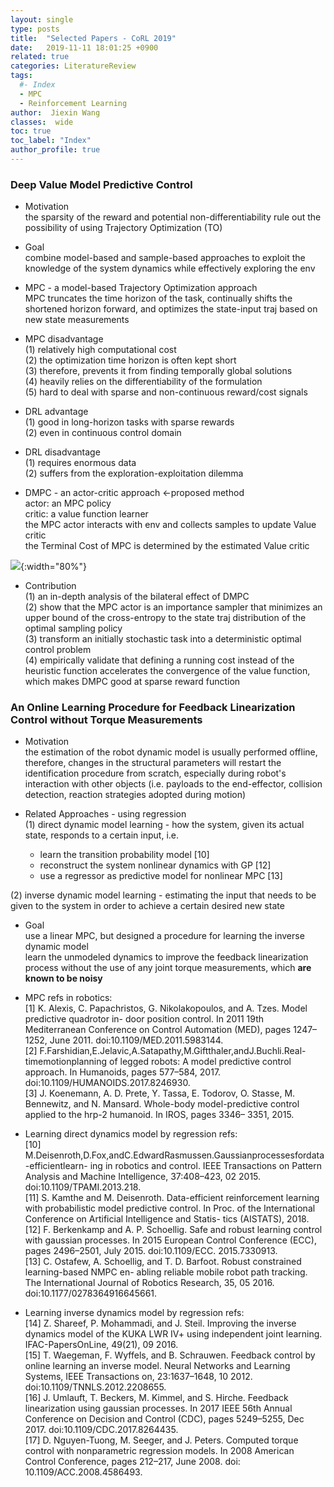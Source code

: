 ```yaml
---
layout: single
type: posts
title:  "Selected Papers - CoRL 2019"
date:   2019-11-11 18:01:25 +0900
related: true
categories: LiteratureReview
tags:
  #- Index
  - MPC
  - Reinforcement Learning
author:  Jiexin Wang
classes:  wide
toc: true
toc_label: "Index"
author_profile: true
---
```


### Deep Value Model Predictive Control

- Motivation    
the sparsity of the reward and potential non-differentiability rule out the possibility of using Trajectory Optimization (TO)   

- Goal   
combine model-based and sample-based approaches to exploit the knowledge of the system dynamics while effectively exploring the env

- MPC - a model-based Trajectory Optimization approach  
MPC truncates the time horizon of the task, continually shifts the shortened horizon forward, and optimizes the state-input traj based on new state measurements  

- MPC disadvantage  
(1) relatively high computational cost  
(2) the optimization time horizon is often kept short    
(3) therefore, prevents it from finding temporally global solutions    
(4) heavily relies on the differentiability of the formulation   
(5) hard to deal with sparse and non-continuous reward/cost signals  

- DRL advantage  
(1) good in long-horizon tasks with sparse rewards  
(2) even in continuous control domain  

- DRL disadvantage  
(1) requires enormous data  
(2) suffers from the exploration-exploitation dilemma  

- DMPC - an actor-critic approach <-proposed method  
actor: an MPC policy  
critic: a value function learner  
the MPC actor interacts with env and collects samples to update Value critic  
the Terminal Cost of MPC is determined by the estimated Value critic

![](https://ha5ha6.github.io/judy_blog/assets/images/DMPC.png){:width="80%"}

- Contribution  
(1) an in-depth analysis of the bilateral effect of DMPC  
(2) show that the MPC actor is an importance sampler that minimizes an upper bound of the cross-entropy to the state traj distribution of the optimal sampling policy  
(3) transform an initially stochastic task into a deterministic optimal control problem  
(4) empirically validate that defining a running cost instead of the heuristic function accelerates the convergence of the value function, which makes DMPC good at sparse reward function   

### An Online Learning Procedure for Feedback Linearization Control without Torque Measurements  

- Motivation  
the estimation of the robot dynamic model is usually performed offline, therefore, changes in the structural parameters will restart the identification procedure from scratch, especially during robot's interaction with other objects (i.e. payloads to the end-effector, collision detection, reaction strategies adopted during motion)

- Related Approaches - using regression  
(1) direct dynamic model learning - how the system, given its actual state, responds to a certain input, i.e.   
  - learn the transition probability model [10]  
  - reconstruct the system nonlinear dynamics with GP [12]  
  - use a regressor as predictive model for nonlinear MPC [13]    

(2) inverse dynamic model learning - estimating the input that needs to be given to the system in order to achieve a certain desired new state  

- Goal  
use a linear MPC, but designed a procedure for learning the inverse dynamic model  
learn the unmodeled dynamics to improve the feedback linearization process without the use of any joint torque measurements, which __are known to be noisy__  









- MPC refs in robotics:  
[1] K. Alexis, C. Papachristos, G. Nikolakopoulos, and A. Tzes. Model predictive quadrotor in- door position control. In 2011 19th Mediterranean Conference on Control Automation (MED), pages 1247–1252, June 2011. doi:10.1109/MED.2011.5983144.  
[2] F.Farshidian,E.Jelavic,A.Satapathy,M.Giftthaler,andJ.Buchli.Real-timemotionplanning of legged robots: A model predictive control approach. In Humanoids, pages 577–584, 2017. doi:10.1109/HUMANOIDS.2017.8246930.  
[3] J. Koenemann, A. D. Prete, Y. Tassa, E. Todorov, O. Stasse, M. Bennewitz, and N. Mansard. Whole-body model-predictive control applied to the hrp-2 humanoid. In IROS, pages 3346– 3351, 2015.  

- Learning direct dynamics model by regression refs:  
[10] M.Deisenroth,D.Fox,andC.EdwardRasmussen.Gaussianprocessesfordata-efficientlearn- ing in robotics and control. IEEE Transactions on Pattern Analysis and Machine Intelligence, 37:408–423, 02 2015. doi:10.1109/TPAMI.2013.218.  
[11] S. Kamthe and M. Deisenroth. Data-efficient reinforcement learning with probabilistic model predictive control. In Proc. of the International Conference on Artificial Intelligence and Statis- tics (AISTATS), 2018.  
[12] F. Berkenkamp and A. P. Schoellig. Safe and robust learning control with gaussian processes. In 2015 European Control Conference (ECC), pages 2496–2501, July 2015. doi:10.1109/ECC. 2015.7330913.  
[13] C. Ostafew, A. Schoellig, and T. D. Barfoot. Robust constrained learning-based NMPC en- abling reliable mobile robot path tracking. The International Journal of Robotics Research, 35, 05 2016. doi:10.1177/0278364916645661.  

- Learning inverse dynamics model by regression refs:  
[14] Z. Shareef, P. Mohammadi, and J. Steil. Improving the inverse dynamics model of the KUKA LWR IV+ using independent joint learning. IFAC-PapersOnLine, 49(21), 09 2016.  
[15] T. Waegeman, F. Wyffels, and B. Schrauwen. Feedback control by online learning an inverse model. Neural Networks and Learning Systems, IEEE Transactions on, 23:1637–1648, 10 2012. doi:10.1109/TNNLS.2012.2208655.  
[16] J. Umlauft, T. Beckers, M. Kimmel, and S. Hirche. Feedback linearization using gaussian processes. In 2017 IEEE 56th Annual Conference on Decision and Control (CDC), pages 5249–5255, Dec 2017. doi:10.1109/CDC.2017.8264435.  
[17] D. Nguyen-Tuong, M. Seeger, and J. Peters. Computed torque control with nonparametric regression models. In 2008 American Control Conference, pages 212–217, June 2008. doi: 10.1109/ACC.2008.4586493.  
